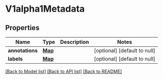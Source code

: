 # V1alpha1Metadata
## Properties

Name | Type | Description | Notes
------------ | ------------- | ------------- | -------------
**annotations** | [**Map**](string.md) |  | [optional] [default to null]
**labels** | [**Map**](string.md) |  | [optional] [default to null]

[[Back to Model list]](../README.md#documentation-for-models) [[Back to API list]](../README.md#documentation-for-api-endpoints) [[Back to README]](../README.md)

